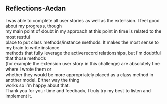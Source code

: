 ## Reflections-Aedan
I was able to complete all user stories as well as the extension. I feel good about my progress, though    
my main point of doubt in my approach at this point in time is related to the most restful      
place to put class methods/instance methods. It makes the most sense to my brain to write instance     
methods that fully leverage the activerecord relationships, but I'm doubtful that those methods      
(for example the extension user story in this challenge) are absolutely fine where I wrote them or      
whether they would be more appropriately placed as a class method in another model. Either way the thing     
works so I'm happy about that.      
Thank you for your time and feedback, I truly try my best to listen and implement it. 